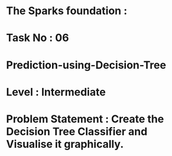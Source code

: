 # The Sparks foundation :
# Task No : 06
# Prediction-using-Decision-Tree
# Level : Intermediate
# Problem Statement : Create the Decision Tree Classifier and Visualise it graphically.
